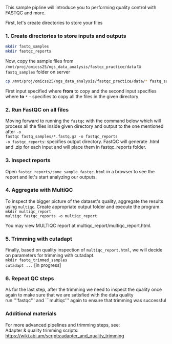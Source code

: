 This sample pipline will introduce you to performing quality control with FASTQC and more.  

First, let's create directories to store your files  

### 1. Create directories to store inputs and outputs
```bash
mkdir fastq_samples
mkdir fastqc_reports
```

Now, copy the sample files from ```/mnt/proj/omicss25/ngs_data_analysis/fastqc_practice/data``` to ```fastq_samples``` folder on server  

```bash
cp /mnt/proj/omicss25/ngs_data_analysis/fastqc_practice/data/* fastq_samples
```
First input specified where __from__ to copy and the second input specifies where __to__ 
```*``` - specifies to copy all the files in the given directory

 
### 2. Run FastQC on all files  

Moving forward to running the ```fastqc``` with the command below which will process all the files inside given directory and output to the one mentioned after ```-o```  
```fastqc fastq_samples/*.fastq.gz -o fastqc_reports```  
```-o fastqc_reports```: specifies output directory. FastQC will generate .html and .zip for each input and will place them in fastqc_reports folder.  

### 3. Inspect reports  

Open ```fastqc_reports/some_sample_fastqc.html``` in a browser to see the report and let's start analyzing our outputs.   

### 4. Aggregate with MultiQC  

To inspect the bigger picture of the dataset's quality, aggregate the results using ```multiqc```. Create appropriate output folder and execute the program.  
```mkdir multiqc_report```  
```multiqc fastqc_reports -o multiqc_report```  

You may view MULTIQC report at multiqc_report/multiqc_report.html.  

### 5. Trimming with cutadapt

Finally, based on quality inspection of ```multiqc_report.html```, we will decide on parameters for trimming with cutadapt.  
```mkdir fastq_trimmed_samples```  
```cutadapt ...``` [in progress]   

### 6. Repeat QC steps 

As for the last step, after the trimming we need to inspect the quality once again to make sure that we are satisfied with the data quality  
run '''fastqc''' and ```multiqc''' again to ensure that trimming was successful  

### Additional materials
For more advanced pipelines and trimming steps, see:  
Adapter & quality trimming scripts: https://wiki.abi.am/scripts:adapter_and_quality_trimming  
